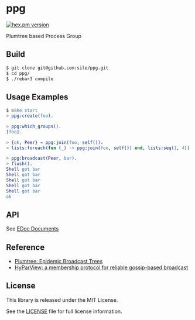 ppg
===

[![hex.pm version](https://img.shields.io/hexpm/v/ppg.svg)](https://hex.pm/packages/ppg)

Plumtree based Process Group

Build
-----

```sh
$ git clone git@github.com:sile/ppg.git
$ cd ppg/
$ ./rebar3 compile
```

Usage Examples
--------------

```erlang
$ make start
> ppg:create(foo).

> ppg:which_groups().
[foo].

> {ok, Peer} = ppg:join(foo, self()).
> lists:foreach(fun (_) -> ppg:join(foo, self()) end, lists:seq(1, 4)).

> ppg:broadcast(Peer, bar).
> flush().
Shell got bar
Shell got bar
Shell got bar
Shell got bar
Shell got bar
ok
```

API
---

See [EDoc Documents](doc/README.md)

Reference
----------

- [Plumtree: Epidemic Broadcast Trees](http://homepages.gsd.inesc-id.pt/~jleitao/pdf/srds07-leitao.pdf)
- [HyParView: a membership protocol for reliable gossip-based broadcast](http://asc.di.fct.unl.pt/~jleitao/pdf/dsn07-leitao.pdf)

License
-------

This library is released under the MIT License.

See the [LICENSE](LICENSE) file for full license information.

